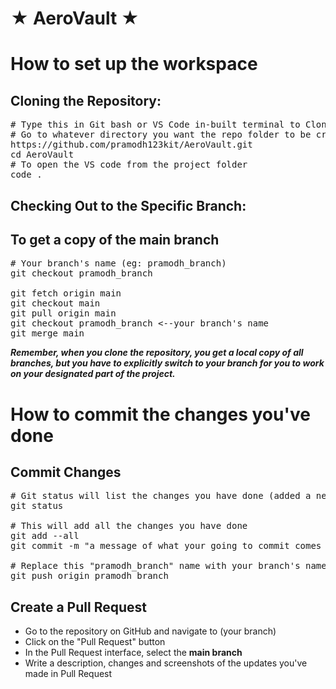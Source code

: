 # ★ AeroVault ★  

# How to set up the workspace    

## Cloning the Repository:
<pre>
# Type this in Git bash or VS Code in-built terminal to Clone the main branch
# Go to whatever directory you want the repo folder to be created through the terminal your using
https://github.com/pramodh123kit/AeroVault.git
cd AeroVault
# To open the VS code from the project folder
code .
</pre>
  


## Checking Out to the Specific Branch:
## To get a copy of the main branch
<pre>
# Your branch's name (eg: pramodh_branch)
git checkout pramodh_branch

git fetch origin main
git checkout main
git pull origin main 
git checkout pramodh_branch <--your branch's name
git merge main
</pre>



***Remember, when you clone the repository, you get a local copy of all branches, but you have to explicitly switch to your branch for you to work on your designated part of the project.***

# How to commit the changes you've done  

## Commit Changes
<pre>
# Git status will list the changes you have done (added a new file, deleted a file, updated a file)
git status
  
# This will add all the changes you have done
git add --all
git commit -m "a message of what your going to commit comes here" 
  
# Replace this "pramodh_branch" name with your branch's name
git push origin pramodh_branch 
</pre>

## Create a Pull Request
* Go to the repository on GitHub and navigate to (your branch)
* Click on the "Pull Request" button
* In the Pull Request interface, select the **main branch**
* Write a description, changes and screenshots of the updates you've made in Pull Request
